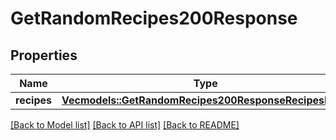 # GetRandomRecipes200Response

## Properties

Name | Type | Description | Notes
------------ | ------------- | ------------- | -------------
**recipes** | [**Vec<models::GetRandomRecipes200ResponseRecipesInner>**](getRandomRecipes_200_response_recipes_inner.md) |  | 

[[Back to Model list]](../README.md#documentation-for-models) [[Back to API list]](../README.md#documentation-for-api-endpoints) [[Back to README]](../README.md)


